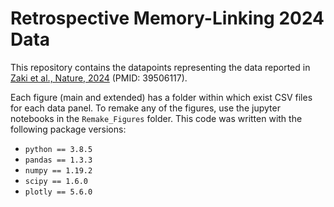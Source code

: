 # Retrospective Memory-Linking 2024 Data

This repository contains the datapoints representing the data reported in [Zaki et al., Nature, 2024](https://www.nature.com/articles/s41586-024-08168-4) (PMID: 39506117).

Each figure (main and extended) has a folder within which exist CSV files for each data panel. To remake any of the figures, use the jupyter notebooks in the `Remake_Figures` folder. This code was written with the following package versions:
- `python == 3.8.5`
- `pandas == 1.3.3`
- `numpy == 1.19.2`
- `scipy == 1.6.0`
- `plotly == 5.6.0`